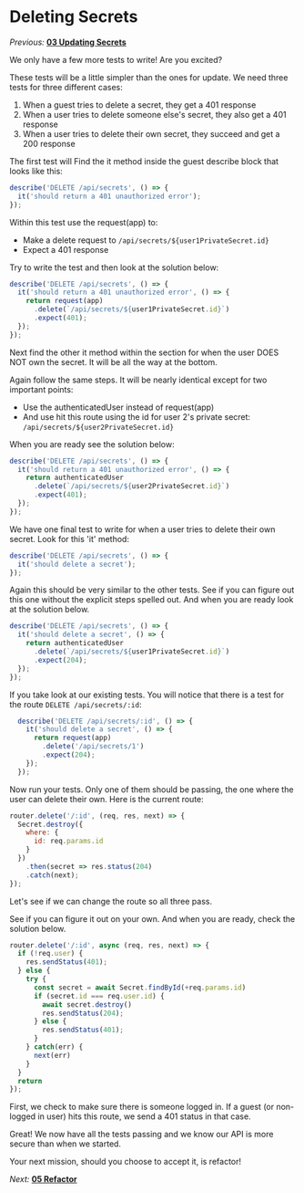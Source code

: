 # Deleting Secrets

*Previous:* **[03 Updating Secrets](./03_Updating_Secrets.md)**

We only have a few more tests to write! Are you excited? 

These tests will be a little simpler than the ones for update. We need three tests for three different cases:

1. When a guest tries to delete a secret, they get a 401 response
2. When a user tries to delete someone else's secret, they also get a 401 response
3. When a user tries to delete their own secret, they succeed and get a 200 response

The first test will  Find the it method inside the guest describe block that looks like this:

```javascript
describe('DELETE /api/secrets', () => {
  it('should return a 401 unauthorized error');
});
```
Within this test use the request(app) to:
* Make a delete request to `/api/secrets/${user1PrivateSecret.id}`
* Expect a 401 response

Try to write the test and then look at the solution below:

```javascript
describe('DELETE /api/secrets', () => {
  it('should return a 401 unauthorized error', () => {
    return request(app)
      .delete(`/api/secrets/${user1PrivateSecret.id}`)
      .expect(401);
  });
});
```

Next find the other it method within the section for when the user DOES NOT own the secret. It will be all the way at the bottom.

Again follow the same steps. It will be nearly identical except for two important points:

* Use the authenticatedUser instead of request(app) 
* And use hit this route using the id for user 2's private secret: `/api/secrets/${user2PrivateSecret.id}`

When you are ready see the solution below:

```javascript
describe('DELETE /api/secrets', () => {
  it('should return a 401 unauthorized error', () => {
    return authenticatedUser
      .delete(`/api/secrets/${user2PrivateSecret.id}`)
      .expect(401);
  });
});
```
We have one final test to write for when a user tries to delete their own secret. Look for this 'it' method:

```javascript
describe('DELETE /api/secrets', () => {
  it('should delete a secret');
});
```

Again this should be very similar to the other tests. See if you can figure out this one without the explicit steps spelled out. And when you are ready look at the solution below.

```javascript
describe('DELETE /api/secrets', () => {
  it('should delete a secret', () => {
    return authenticatedUser
      .delete(`/api/secrets/${user1PrivateSecret.id}`)
      .expect(204);
  });
});
```

If you take look at our existing tests. You will notice that there is a test for the route `DELETE /api/secrets/:id`:

```javascript
  describe('DELETE /api/secrets/:id', () => {
    it('should delete a secret', () => {
      return request(app)
        .delete('/api/secrets/1')
        .expect(204);
    });
  });
``` 

Now run your tests. Only one of them should be passing, the one where the user can delete their own. Here is the current route:

```javascript
router.delete('/:id', (req, res, next) => {
  Secret.destroy({
    where: {
      id: req.params.id
    }
  })
    .then(secret => res.status(204)
    .catch(next);
});
```

Let's see if we can change the route so all three pass. 

See if you can figure it out on your own. And when you are ready, check the solution below.

``` javascript
router.delete('/:id', async (req, res, next) => {
  if (!req.user) {
    res.sendStatus(401);
  } else {
    try {
      const secret = await Secret.findById(+req.params.id)
      if (secret.id === req.user.id) {
        await secret.destroy()
        res.sendStatus(204);
      } else {
        res.sendStatus(401);
      }
    } catch(err) {
      next(err)
    }
  }
  return
});
```
First, we check to make sure there is someone logged in. If a guest (or non-logged in user) hits this route, we send a 401 status in that case. 

Great! We now have all the tests passing and we know our API is more secure than when we started.

Your next mission, should you choose to accept it, is refactor!

*Next:* **[05 Refactor](./05_Refactor.md)**